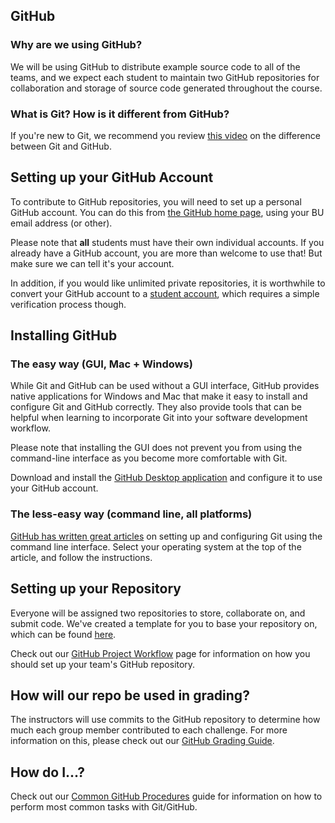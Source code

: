 ## GitHub

### Why are we using GitHub?

We will be using GitHub to distribute example source code to all of the teams, and we expect each student to maintain two GitHub repositories for collaboration and storage of source code generated throughout the course.

### What is Git? How is it different from GitHub?

If you're new to Git, we recommend you review [this video](https://www.youtube.com/watch?v=xKVlZ3wFVKA) on the difference between Git and GitHub.

## Setting up your GitHub Account

To contribute to GitHub repositories, you will need to set up a personal GitHub account. You can do this from [the GitHub home page](https://github.com/), using your BU email address (or other).

Please note that **all** students must have their own individual accounts. If you already have a GitHub account, you are more than welcome to use that! But make sure we can tell it's your account.

In addition, if you would like unlimited private repositories, it is worthwhile to convert your GitHub account to a [student account](https://education.github.com/discount_requests/new), which requires a simple verification process though.

## Installing GitHub

### The easy way (GUI, Mac + Windows)

While Git and GitHub can be used without a GUI interface, GitHub provides native applications for Windows and Mac that make it easy to install and configure Git and GitHub correctly. They also provide tools that can be helpful when learning to incorporate Git into your software development workflow.

Please note that installing the GUI does not prevent you from using the command-line interface as you become more comfortable with Git.

Download and install the [GitHub Desktop application](https://desktop.github.com/) and configure it to use your GitHub account.

### The less-easy way (command line, all platforms)

[GitHub has written great articles](https://help.github.com/articles/set-up-git/) on setting up and configuring Git using the command line interface. Select your operating system at the top of the article, and follow the instructions.

## Setting up your Repository

Everyone will be assigned two repositories to store, collaborate on, and submit code. We've created a template for you to base your repository on, which can be found [here](https://github.com/EC544-BU/EC544-Group).

Check out our [GitHub Project Workflow](https://github.com/EC544-BU/EC544_Arduino_sketches/wiki/Guide:-GitHub-Project-Workflow) page for information on how you should set up your team's GitHub repository.

## How will our repo be used in grading?

The instructors will use commits to the GitHub repository to determine how much each group member contributed to each challenge. For more information on this, please check out our [GitHub Grading Guide](https://github.com/EC544-BU/EC544_demos/wiki/Guide:-GitHub-Grading).

## How do I...?

Check out our [Common GitHub Procedures](https://github.com/EC544-BU/EC544_Arduino_sketches/wiki/Guide:-Common-GitHub-Procedures) guide for information on how to perform most common tasks with Git/GitHub.
